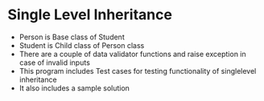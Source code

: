 # Single Level Inheritance
-  Person is Base class of Student
-  Student is Child class of Person class
-  There are a couple of data validator functions and raise exception in case of invalid inputs
-  This program includes Test cases for testing functionality of singlelevel inheritance
-  It also includes a sample solution 
